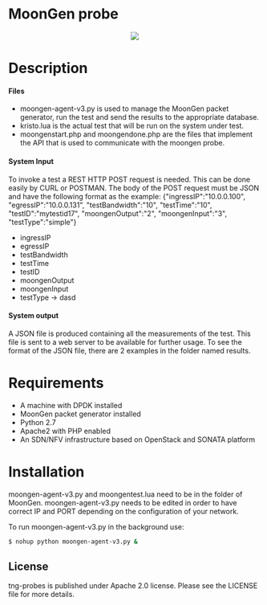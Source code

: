 # MoonGen probe

<p align="center"><img src="https://github.com/sonata-nfv/tng-api-gtw/wiki/images/sonata-5gtango-logo-500px.png" /></p>


# Description


#### Files

  - moongen-agent-v3.py is used to manage the MoonGen packet generator, run the test and send the results to the appropriate database.
  - kristo.lua is the actual test that will be run on the system under test.
  - moongenstart.php and moongendone.php are the files that implement the API that is used to communicate with the moongen probe.

#### System Input

To invoke a test a REST HTTP POST request is needed. This can be done easily by CURL or POSTMAN. The body of the POST request must be JSON and have the following format as the example: {"ingressIP":"10.0.0.100", "egressIP":"10.0.0.131", "testBandwidth":"10", "testTime":"10", "testID":"mytestid17", "moongenOutput":"2", "moongenInput":"3", "testType":"simple"}

  - ingressIP
  - egressIP
  - testBandwidth
  - testTime
  - testID
  - moongenOutput
  - moongenInput
  - testType -> dasd

#### System output

A JSON file is produced containing all the measurements of the test. This file is sent to a web server to be available for further usage. To see the format of the JSON file, there are 2 examples in the folder named results.

# Requirements

  - A machine with DPDK installed
  - MoonGen packet generator installed
  - Python 2.7
  - Apache2 with PHP enabled
  - An SDN/NFV infrastructure based on OpenStack and SONATA platform

# Installation

moongen-agent-v3.py and moongentest.lua need to be in the folder of MoonGen. moongen-agent-v3.py needs to be edited in order to have correct IP and PORT depending on the configuration of your network.

To run moongen-agent-v3.py in the background use:

```sh
$ nohup python moongen-agent-v3.py &
```


License
----

tng-probes is published under Apache 2.0 license. Please see the LICENSE file for more details.


